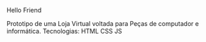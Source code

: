Hello Friend

Prototipo de uma Loja Virtual voltada para Peças de computador e informática.
Tecnologias: HTML CSS JS
